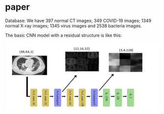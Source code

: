 # paper

Database: We have 397 normal CT images; 349 COVID-19 images; 1349 normal X-ray images; 1345 virus images and 2538 bacteria images.

The basic CNN model with a residual structure is like this:

![](cnn.png "CNN model")

